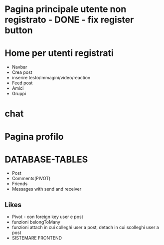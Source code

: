 # Pagina principale utente non registrato - DONE - fix register button

# Home per utenti registrati
 * Navbar
 * Crea post
  * inserire testo/immagini/video/reaction
 * Feed post
 * Amici
 * Gruppi
# chat
# Pagina profilo


# DATABASE-TABLES
 * Post
 * Comments(PIVOT)
 * Friends
 * Messages with send and receiver


## Likes
* Pivot - con foreign key user e post
* funzioni belongToMany
* funzioni attach in cui colleghi user a post, detach in cui scolleghi user a post
* SISTEMARE FRONTEND


 

